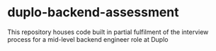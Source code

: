 # duplo-backend-assessment
This repository houses code built in partial fulfilment of the interview process for a mid-level backend engineer role at Duplo
